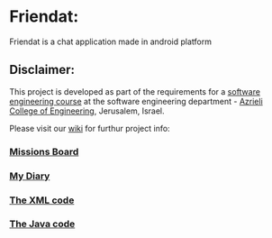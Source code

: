 # Friendat:
Friendat is a chat application made in android platform 

## Disclaimer:
This project is developed as part of the requirements for a [software engineering course](https://github.com/jce-il/se-class/wiki) at the software engineering department - [Azrieli College of Engineering](http://www.jce.ac.il/), Jerusalem, Israel.

Please visit our [wiki](../../wiki) for furthur project info: 

### [Missions Board](https://github.com/diaaldin/Friendat/projects)
### [My Diary](https://github.com/diaaldin/Friendat/wiki/Diary)
### [The XML code]()
### [The Java code]()

